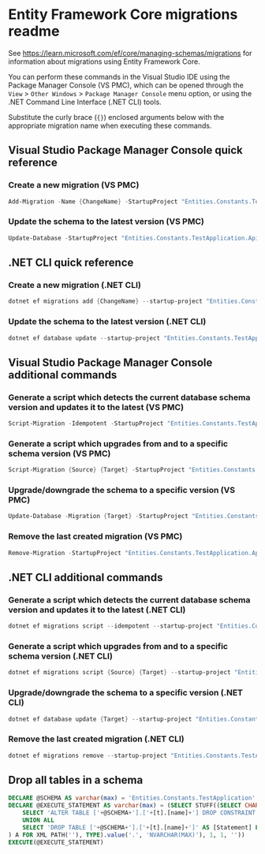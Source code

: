 # Entity Framework Core migrations readme

See <https://learn.microsoft.com/ef/core/managing-schemas/migrations> for information about migrations
using Entity Framework Core.

You can perform these commands in the Visual Studio IDE using the Package Manager Console (VS PMC), which can
be opened through the `View` > `Other Windows` > `Package Manager Console` menu option, or using the .NET
Command Line Interface (.NET CLI) tools.

Substitute the curly brace (`{}`) enclosed arguments below with the appropriate migration name when
executing these commands.

## Visual Studio Package Manager Console quick reference

### Create a new migration (VS PMC)

```powershell
Add-Migration -Name {ChangeName} -StartupProject "Entities.Constants.TestApplication.Api" -Project "Entities.Constants.TestApplication.Infrastructure"
```

### Update the schema to the latest version (VS PMC)

```powershell
Update-Database -StartupProject "Entities.Constants.TestApplication.Api" -Project "Entities.Constants.TestApplication.Infrastructure"
```

## .NET CLI quick reference

### Create a new migration (.NET CLI)

```powershell
dotnet ef migrations add {ChangeName} --startup-project "Entities.Constants.TestApplication.Api" --project "Entities.Constants.TestApplication.Infrastructure"
```

### Update the schema to the latest version (.NET CLI)

```powershell
dotnet ef database update --startup-project "Entities.Constants.TestApplication.Api" --project "Entities.Constants.TestApplication.Infrastructure"
```

## Visual Studio Package Manager Console additional commands

### Generate a script which detects the current database schema version and updates it to the latest (VS PMC)

```powershell
Script-Migration -Idempotent -StartupProject "Entities.Constants.TestApplication.Api" -Project "Entities.Constants.TestApplication.Infrastructure"
```

### Generate a script which upgrades from and to a specific schema version (VS PMC)

```powershell
Script-Migration {Source} {Target} -StartupProject "Entities.Constants.TestApplication.Api" -Project "Entities.Constants.TestApplication.Infrastructure"
```

### Upgrade/downgrade the schema to a specific version (VS PMC)

```powershell
Update-Database -Migration {Target} -StartupProject "Entities.Constants.TestApplication.Api" -Project "Entities.Constants.TestApplication.Infrastructure"
```

### Remove the last created migration (VS PMC)

```powershell
Remove-Migration -StartupProject "Entities.Constants.TestApplication.Api" -Project "Entities.Constants.TestApplication.Infrastructure"
```

## .NET CLI additional commands

### Generate a script which detects the current database schema version and updates it to the latest (.NET CLI)

```powershell
dotnet ef migrations script --idempotent --startup-project "Entities.Constants.TestApplication.Api" --project "Entities.Constants.TestApplication.Infrastructure"
```

### Generate a script which upgrades from and to a specific schema version (.NET CLI)

```powershell
dotnet ef migrations script {Source} {Target} --startup-project "Entities.Constants.TestApplication.Api" --project "Entities.Constants.TestApplication.Infrastructure"
```

### Upgrade/downgrade the schema to a specific version (.NET CLI)

```powershell
dotnet ef database update {Target} --startup-project "Entities.Constants.TestApplication.Api" --project "Entities.Constants.TestApplication.Infrastructure"
```

### Remove the last created migration (.NET CLI)

```powershell
dotnet ef migrations remove --startup-project "Entities.Constants.TestApplication.Api" --project "Entities.Constants.TestApplication.Infrastructure"
```

## Drop all tables in a schema

```sql
DECLARE @SCHEMA AS varchar(max) = 'Entities.Constants.TestApplication'
DECLARE @EXECUTE_STATEMENT AS varchar(max) = (SELECT STUFF((SELECT CHAR(13) + CHAR(10) + [Statement] FROM (
    SELECT 'ALTER TABLE ['+@SCHEMA+'].['+[t].[name]+'] DROP CONSTRAINT ['+[fk].[name]+']' AS [Statement] FROM [sys].[foreign_keys] AS [fk] INNER JOIN [sys].[tables] AS [t] ON [t].[object_id] = [fk].[parent_object_id] INNER JOIN [sys].[schemas] AS [s] ON [s].[schema_id] = [t].[schema_id] WHERE [s].[name] = @SCHEMA
    UNION ALL
    SELECT 'DROP TABLE ['+@SCHEMA+'].['+[t].[name]+']' AS [Statement] FROM [sys].[tables] AS [t] INNER JOIN [sys].[schemas] AS [s] ON [s].[schema_id] = [t].[schema_id] WHERE [s].[name] = @SCHEMA
) A FOR XML PATH(''), TYPE).value('.', 'NVARCHAR(MAX)'), 1, 1, ''))
EXECUTE(@EXECUTE_STATEMENT)
```
